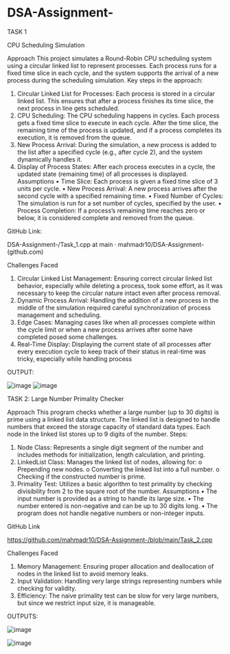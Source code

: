 # DSA-Assignment-

TASK 1

CPU Scheduling Simulation

Approach
This project simulates a Round-Robin CPU scheduling system using a circular linked list to represent processes. Each process runs for a fixed time slice in each cycle, and the system supports the arrival of a new process during the scheduling simulation.
Key steps in the approach:
1.	Circular Linked List for Processes: Each process is stored in a circular linked list. This ensures that after a process finishes its time slice, the next process in line gets scheduled.
2.	CPU Scheduling: The CPU scheduling happens in cycles. Each process gets a fixed time slice to execute in each cycle. After the time slice, the remaining time of the process is updated, and if a process completes its execution, it is removed from the queue.
3.	New Process Arrival: During the simulation, a new process is added to the list after a specified cycle (e.g., after cycle 2), and the system dynamically handles it.
4.	Display of Process States: After each process executes in a cycle, the updated state (remaining time) of all processes is displayed.
Assumptions
•	Time Slice: Each process is given a fixed time slice of 3 units per cycle.
•	New Process Arrival: A new process arrives after the second cycle with a specified remaining time.
•	Fixed Number of Cycles: The simulation is run for a set number of cycles, specified by the user.
•	Process Completion: If a process’s remaining time reaches zero or below, it is considered complete and removed from the queue.

GitHub Link:

DSA-Assignment-/Task_1.cpp at main · mahmadr10/DSA-Assignment- (github.com)


Challenges Faced
1.	Circular Linked List Management: Ensuring correct circular linked list behavior, especially while deleting a process, took some effort, as it was necessary to keep the circular nature intact even after process removal.
2.	Dynamic Process Arrival: Handling the addition of a new process in the middle of the simulation required careful synchronization of process management and scheduling.
3.	Edge Cases: Managing cases like when all processes complete within the cycle limit or when a new process arrives after some have completed posed some challenges.
4.	Real-Time Display: Displaying the current state of all processes after every execution cycle to keep track of their status in real-time was tricky, especially while handling process 


OUTPUT:

![image](https://github.com/user-attachments/assets/c8e4b4c4-acf9-4904-bd5b-a8fe87101921)
![image](https://github.com/user-attachments/assets/20cdb5a1-6335-4b90-9596-4a955a1aaeba)



TASK 2:
Large Number Primality Checker

Approach
This program checks whether a large number (up to 30 digits) is prime using a linked list data structure. The linked list is designed to handle numbers that exceed the storage capacity of standard data types. Each node in the linked list stores up to 9 digits of the number.
Steps:
1.	Node Class: Represents a single digit segment of the number and includes methods for initialization, length calculation, and printing.
2.	LinkedList Class: Manages the linked list of nodes, allowing for:
o	Prepending new nodes.
o	Converting the linked list into a full number.
o	Checking if the constructed number is prime.
3.	Primality Test: Utilizes a basic algorithm to test primality by checking divisibility from 2 to the square root of the number.
Assumptions
•	The input number is provided as a string to handle its large size.
•	The number entered is non-negative and can be up to 30 digits long.
•	The program does not handle negative numbers or non-integer inputs.

GitHub Link

https://github.com/mahmadr10/DSA-Assignment-/blob/main/Task_2.cpp



Challenges Faced
1.	Memory Management: Ensuring proper allocation and deallocation of nodes in the linked list to avoid memory leaks.
2.	Input Validation: Handling very large strings representing numbers while checking for validity.
3.	Efficiency: The naive primality test can be slow for very large numbers, but since we restrict input size, it is manageable.



OUTPUTS:


![image](https://github.com/user-attachments/assets/87f1a7dd-714e-48c2-9ad8-fac397c61fb0)

![image](https://github.com/user-attachments/assets/a421a767-8635-433a-8493-341fd038a176)



